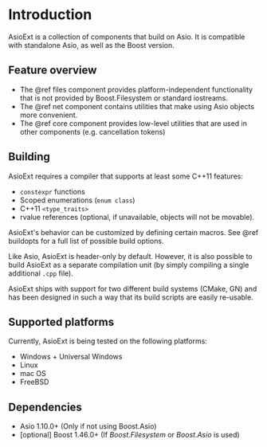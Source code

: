 # Introduction

AsioExt is a collection of components that build on Asio.
It is compatible with standalone Asio, as well as the Boost version.

## Feature overview

* The @ref files component provides platform-independent functionality
  that is not provided by Boost.Filesystem or standard iostreams.
* The @ref net component contains utilities that make using Asio objects
  more convenient.
* The @ref core component provides low-level utilities that are used in other
  components (e.g. cancellation tokens)

## Building

AsioExt requires a compiler that supports at least some C++11 features:

* `constexpr` functions
* Scoped enumerations (`enum class`)
* C++11 `<type_traits>`
* rvalue references (optional, if unavailable, objects will not be movable).

AsioExt's behavior can be customized by defining certain macros.
See @ref buildopts for a full list of possible build options.

Like Asio, AsioExt is header-only by default.
However, it is also possible to build AsioExt as a separate compilation unit
(by simply compiling a single additional `.cpp` file).

AsioExt ships with support for two different build systems (CMake, GN)
and has been designed in such a way that its build scripts are easily
re-usable.

## Supported platforms

Currently, AsioExt is being tested on the following platforms:

* Windows + Universal Windows
* Linux
* mac OS
* FreeBSD

## Dependencies

* Asio 1.10.0+ (Only if not using Boost.Asio)
* [optional] Boost 1.46.0+ (If _Boost.Filesystem_ or _Boost.Asio_ is used)
